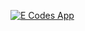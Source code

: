 [![E Codes App](https://img.youtube.com/vi/zzn3bBKz-RE/0.jpg)](https://www.youtube.com/watch?v=zzn3bBKz-RE)
